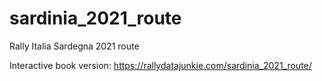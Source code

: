 # sardinia_2021_route
Rally Italia Sardegna 2021 route

Interactive book version: https://rallydatajunkie.com/sardinia_2021_route/
